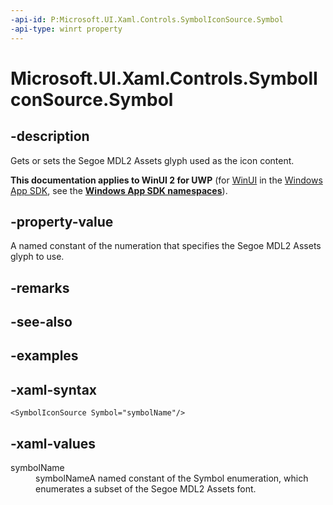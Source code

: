 ```yaml
---
-api-id: P:Microsoft.UI.Xaml.Controls.SymbolIconSource.Symbol
-api-type: winrt property
---
```

<!-- Property syntax.
public Symbol Symbol { get;  set; }
-->

# Microsoft.UI.Xaml.Controls.SymbolIconSource.Symbol


## -description

Gets or sets the Segoe MDL2 Assets glyph used as the icon content.


**This documentation applies to WinUI 2 for UWP** (for [WinUI](/windows/apps/winui/winui3/) in the [Windows App SDK](/windows/apps/windows-app-sdk/), see the **[Windows App SDK namespaces](/windows/windows-app-sdk/api/winrt/)**).

## -property-value

A named constant of the numeration that specifies the Segoe MDL2 Assets glyph to use.


## -remarks


## -see-also


## -examples


## -xaml-syntax

```xaml
<SymbolIconSource Symbol="symbolName"/>
```


## -xaml-values

<dl><dt>symbolName</dt><dd>symbolNameA named constant of the Symbol enumeration, which enumerates a subset of the Segoe MDL2 Assets font.</dd>
</dl>


